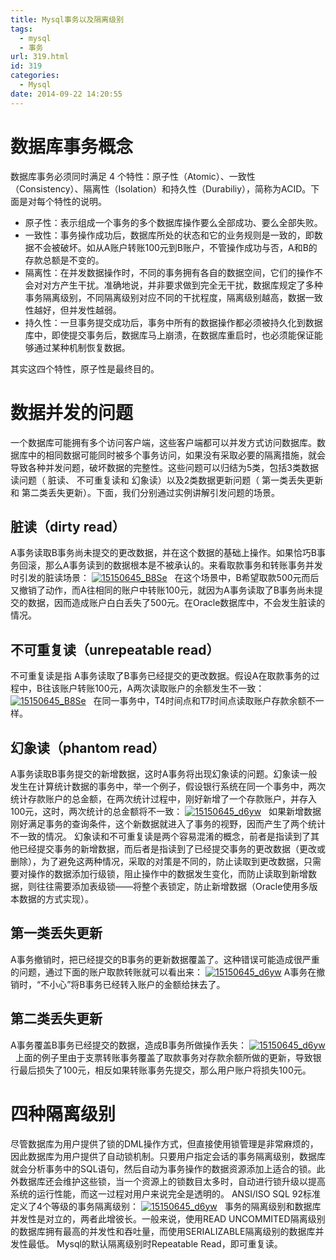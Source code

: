 ```yaml
---
title: Mysql事务以及隔离级别
tags:
  - mysql
  - 事务
url: 319.html
id: 319
categories:
  - Mysql
date: 2014-09-22 14:20:55
---
```


数据库事务概念
=======

数据库事务必须同时满足 4 个特性：原子性（Atomic）、一致性（Consistency）、隔离性（Isolation）和持久性（Durabiliy），简称为ACID。下面是对每个特性的说明。

*   原子性：表示组成一个事务的多个数据库操作要么全部成功、要么全部失败。
*   一致性：事务操作成功后，数据库所处的状态和它的业务规则是一致的，即数据不会被破坏。如从A账户转账100元到B账户，不管操作成功与否，A和B的存款总额是不变的。
*   隔离性：在并发数据操作时，不同的事务拥有各自的数据空间，它们的操作不会对对方产生干扰。准确地说，并非要求做到完全无干扰，数据库规定了多种事务隔离级别，不同隔离级别对应不同的干扰程度，隔离级别越高，数据一致性越好，但并发性越弱。
*   持久性：一旦事务提交成功后，事务中所有的数据操作都必须被持久化到数据库中，即使提交事务后，数据库马上崩溃，在数据库重启时，也必须能保证能够通过某种机制恢复数据。

其实这四个特性，原子性是最终目的。  

数据并发的问题
=======

一个数据库可能拥有多个访问客户端，这些客户端都可以并发方式访问数据库。数据库中的相同数据可能同时被多个事务访问，如果没有采取必要的隔离措施，就会导致各种并发问题，破坏数据的完整性。这些问题可以归结为5类，包括3类数据读问题（ 脏读、 不可重复读和 幻象读）以及2类数据更新问题（ 第一类丢失更新和 第二类丢失更新）。下面，我们分别通过实例讲解引发问题的场景。

脏读（dirty read）
--------------

A事务读取B事务尚未提交的更改数据，并在这个数据的基础上操作。如果恰巧B事务回滚，那么A事务读到的数据根本是不被承认的。来看取款事务和转账事务并发时引发的脏读场景： [![15150645_B8Se](http://storage.veitor.net/uploads/2014/09/15150645_B8Se.jpg)](http://storage.veitor.net/uploads/2014/09/15150645_B8Se.jpg)   在这个场景中，B希望取款500元而后又撤销了动作，而A往相同的账户中转账100元，就因为A事务读取了B事务尚未提交的数据，因而造成账户白白丢失了500元。在Oracle数据库中，不会发生脏读的情况。

不可重复读（unrepeatable read）
------------------------

不可重复读是指 A事务读取了B事务已经提交的更改数据。假设A在取款事务的过程中，B往该账户转账100元，A两次读取账户的余额发生不一致： [![15150645_B8Se](http://storage.veitor.net/uploads/2014/09/15150645_B8Se1.jpg)](http://storage.veitor.net/uploads/2014/09/15150645_B8Se1.jpg)   在同一事务中，T4时间点和T7时间点读取账户存款余额不一样。

幻象读（phantom read）
-----------------

A事务读取B事务提交的新增数据，这时A事务将出现幻象读的问题。幻象读一般发生在计算统计数据的事务中，举一个例子，假设银行系统在同一个事务中，两次统计存款账户的总金额，在两次统计过程中，刚好新增了一个存款账户，并存入100元，这时，两次统计的总金额将不一致： [![15150645_d6yw](http://storage.veitor.net/uploads/2014/09/15150645_d6yw.jpg)](http://storage.veitor.net/uploads/2014/09/15150645_d6yw.jpg)   如果新增数据刚好满足事务的查询条件，这个新数据就进入了事务的视野，因而产生了两个统计不一致的情况。 幻象读和不可重复读是两个容易混淆的概念，前者是指读到了其他已经提交事务的新增数据，而后者是指读到了已经提交事务的更改数据（更改或删除），为了避免这两种情况，采取的对策是不同的，防止读取到更改数据，只需要对操作的数据添加行级锁，阻止操作中的数据发生变化，而防止读取到新增数据，则往往需要添加表级锁——将整个表锁定，防止新增数据（Oracle使用多版本数据的方式实现）。

第一类丢失更新
-------

A事务撤销时，把已经提交的B事务的更新数据覆盖了。这种错误可能造成很严重的问题，通过下面的账户取款转账就可以看出来： [![15150645_d6yw](http://storage.veitor.net/uploads/2014/09/15150645_d6yw1.jpg)](http://storage.veitor.net/uploads/2014/09/15150645_d6yw1.jpg) A事务在撤销时，“不小心”将B事务已经转入账户的金额给抹去了。

第二类丢失更新
-------

A事务覆盖B事务已经提交的数据，造成B事务所做操作丢失： [![15150645_d6yw](http://storage.veitor.net/uploads/2014/09/15150645_d6yw2.jpg)](http://storage.veitor.net/uploads/2014/09/15150645_d6yw2.jpg)   上面的例子里由于支票转账事务覆盖了取款事务对存款余额所做的更新，导致银行最后损失了100元，相反如果转账事务先提交，那么用户账户将损失100元。

四种隔离级别
======

尽管数据库为用户提供了锁的DML操作方式，但直接使用锁管理是非常麻烦的，因此数据库为用户提供了自动锁机制。只要用户指定会话的事务隔离级别，数据库就会分析事务中的SQL语句，然后自动为事务操作的数据资源添加上适合的锁。此外数据库还会维护这些锁，当一个资源上的锁数目太多时，自动进行锁升级以提高系统的运行性能，而这一过程对用户来说完全是透明的。 ANSI/ISO SQL 92标准定义了4个等级的事务隔离级别： [![15150645_d6yw](http://storage.veitor.net/uploads/2014/09/15150645_d6yw3.jpg)](http://storage.veitor.net/uploads/2014/09/15150645_d6yw3.jpg)   事务的隔离级别和数据库并发性是对立的，两者此增彼长。一般来说，使用READ UNCOMMITED隔离级别的数据库拥有最高的并发性和吞吐量，而使用SERIALIZABLE隔离级别的数据库并发性最低。 Mysql的默认隔离级别时Repeatable Read，即可重复读。